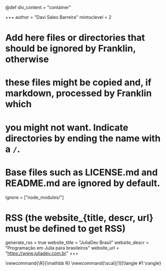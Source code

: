 @def div_content = "container"
<!--
Add here global page variables to use throughout your website.
-->
+++
author = "Davi Sales Barreira"
mintoclevel = 2

# Add here files or directories that should be ignored by Franklin, otherwise
# these files might be copied and, if markdown, processed by Franklin which
# you might not want. Indicate directories by ending the name with a `/`.
# Base files such as LICENSE.md and README.md are ignored by default.
ignore = ["node_modules/"]

# RSS (the website_{title, descr, url} must be defined to get RSS)
generate_rss = true
website_title = "JuliaDev Brasil"
website_descr = "Programação em Julia para brasileiros"
website_url   = "https://www.juliadev.com.br"
+++

<!--
Add here global latex commands to use throughout your pages.
-->
\newcommand{\R}{\mathbb R}
\newcommand{\scal}[1]{\langle #1 \rangle}
